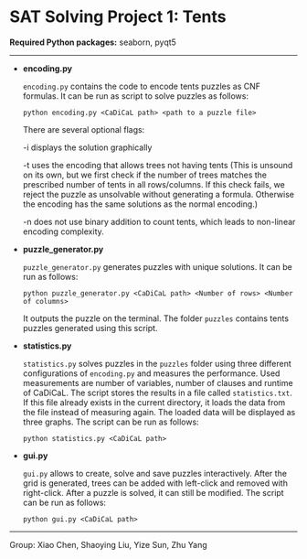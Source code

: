 # SAT Solving Project 1: Tents

**Required Python packages:** seaborn, pyqt5

---

- **encoding.py**

  `encoding.py` contains the code to encode tents puzzles as CNF formulas. It can be run as script to solve puzzles as follows:
  ```
  python encoding.py <CaDiCaL path> <path to a puzzle file>
  ```
  There are several optional flags:

  -i displays the solution graphically

  -t uses the encoding that allows trees not having tents (This is unsound on its own, but we first check if the number of trees matches the prescribed number of tents in all rows/columns. If this check fails, we reject the puzzle as unsolvable without generating a formula. Otherwise the encoding has the same solutions as the normal encoding.)

  -n does not use binary addition to count tents, which leads to non-linear encoding complexity.


- **puzzle_generator.py**

  `puzzle_generator.py` generates puzzles with unique solutions. It can be run as follows:
  ```
  python puzzle_generator.py <CaDiCaL path> <Number of rows> <Number of columns>
  ```
  It outputs the puzzle on the terminal.
  The folder `puzzles` contains tents puzzles generated using this script.


- **statistics.py**

  `statistics.py` solves puzzles in the `puzzles` folder using three different configurations of `encoding.py` and measures the performance. Used measurements are number of variables, number of clauses and runtime of CaDiCaL. The script stores the results in a file called `statistics.txt`. If this file already exists in the current directory, it loads the data from the file instead of measuring again. The loaded data will be displayed as three graphs. The script can be run as follows:
  ```
  python statistics.py <CaDiCaL path>
  ```


- **gui.py**

  `gui.py` allows to create, solve and save puzzles interactively. After the grid is generated, trees can be added with left-click and removed with right-click. After a puzzle is solved, it can still be modified. The script can be run as follows:
  ```
  python gui.py <CaDiCaL path>
  ```

---

Group: Xiao Chen, Shaoying Liu, Yize Sun, Zhu Yang